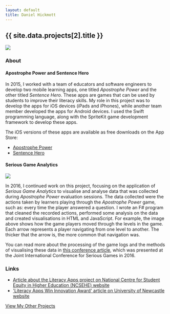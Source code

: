 ```yaml
---
layout: default
title: Daniel Hickmott
---
```


<div class="project-description">
    <h2>{{ site.data.projects[2].title }}</h2>
    <div class="row">
        <div class="col-md-4 offset-md-4">
            <img class = "img-fluid highlight-img border border-secondary" src = "{{ site.baseurl | append: '/projects/images/' | append: site.data.projects[2].imageFilePath }}">
        </div>
    </div>
    <h3>About</h3>
    <h4>Apostrophe Power and Sentence Hero</h4>
    <p>
        In 2015, I worked with a team of educators and software engineers to develop two mobile learning apps, one titled <em>Apostrophe Power</em> and the other titled <em>Sentence Hero</em>.
        These apps are games that can be used by students to improve their literacy skills.
        My role in this project was to develop the apps for iOS devices (iPads and iPhones), while another team member developed the apps for Android devices.
        I used the Swift programming language, along with the SpriteKit game development framework to develop these apps.
    </p>
    <p>The iOS versions of these apps are available as free downloads on the App Store:</p>
    <ul>
        <li><a href="http://hckmd.com/AP" target="_blank" class="text-info">Apostrophe Power</a></li>
        <li><a href="http://hckmd.com/SH" target="_blank" class="text-info">Sentence Hero</a></li>
    </ul>
    <h4>Serious Game Analytics</h4>
    <div class="row">
        <div class="col-md-4 offset-md-4 my-3">
            <img class = "img-fluid project-img border border-secondary" src = "{{ site.baseurl | append: '/projects/images/serious_games_analytics.png' }}">
        </div>
    </div>
    <p>
        In 2016, I continued work on this project, focusing on the application of <em>Serious Game Analytics</em> to visualise and analyse data that was collected during <em>Apostrophe Power</em> evaluation sessions. 
        The data collected were the actions taken by learners playing through the <em>Apostrophe Power</em> game, such as: every time the player answered a question.
        I wrote an F# program that cleaned the recorded actions, performed some analysis on the data and created visualisations in HTML and JavaScript.
        For example, the image above shows how the game players moved through the levels in the game. 
        Each arrow represents a player navigating from one level to another. 
        The thicker that the arrow is, the more common that navigation was.
    </p>
    <p>
        You can read more about the processing of the game logs and the methods of visualising these data in <a href="{{ site.baseurl | append: '/publications/serious-game-analytics.png' }}" target="_blank" class="text-info">this conference article</a>, which was presented at the Joint International Conference for Serious Games in 2016.
    </p>
    <h3>Links</h3>
    <ul>
        <li>
            <a href="https://www.ncsehe.edu.au/project/literacy-app-m-learning-tool-low-ses-undergraduate-students/" class="text-info" target="_blank">Article about the Literacy Apps project on National Centre for Student Equity in Higher Education (NCSEHE) website</a>
        </li>
        <li>
            <a href="https://www.newcastle.edu.au/newsroom/faculty-of-education-and-arts/literacy-apps-win-innovation-award" class="text-info" target="_blank">&#39;Literacy Apps Win Innovation Award&#39; article on University of Newcastle website</a>
        </li>
    </ul>
    <a href="{{ site.baseurl | append: '/projects/' }}" class="btn btn-sm btn-info float-right">
        View My Other Projects
        <i class="fa fa-list project-icon"></i>
    </a>
</div>